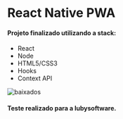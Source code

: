 # React Native PWA
#### Projeto finalizado utilizando a stack:

* React
* Node
* HTML5/CSS3
* Hooks
* Context API


![baixados](https://user-images.githubusercontent.com/68708850/100169445-4c066800-2ea2-11eb-9f51-19e19dbc328d.png)

#### Teste realizado para a lubysoftware.
